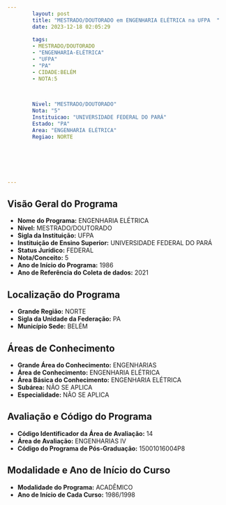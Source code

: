 ```yaml
---
        layout: post
        title: "MESTRADO/DOUTORADO em ENGENHARIA ELÉTRICA na UFPA  "
        date: 2023-12-18 02:05:29
     
        tags:
        - MESTRADO/DOUTORADO
        - "ENGENHARIA-ELÉTRICA"
        - "UFPA"
        - "PA"
        - CIDADE:BELÉM
        - NOTA:5
        
       

        Nivel: "MESTRADO/DOUTORADO"
        Nota: "5"
        Instituicao: "UNIVERSIDADE FEDERAL DO PARÁ"
        Estado: "PA"
        Area: "ENGENHARIA ELÉTRICA"
        Regiao: NORTE
        
        
        
        
        
        
---
```

## Visão Geral do Programa
- **Nome do Programa:** ENGENHARIA ELÉTRICA
- **Nível:** MESTRADO/DOUTORADO
- **Sigla da Instituição:** UFPA
- **Instituição de Ensino Superior:** UNIVERSIDADE FEDERAL DO PARÁ
- **Status Jurídico:** FEDERAL
- **Nota/Conceito:** 5
- **Ano de Início do Programa:** 1986
- **Ano de Referência do Coleta de dados:** 2021

## Localização do Programa
- **Grande Região:** NORTE
- **Sigla da Unidade da Federação:** PA
- **Município Sede:** BELÉM

## Áreas de Conhecimento
- **Grande Área do Conhecimento:** ENGENHARIAS
- **Área de Conhecimento:** ENGENHARIA ELÉTRICA
- **Área Básica do Conhecimento:** ENGENHARIA ELÉTRICA
- **Subárea:** NÃO SE APLICA
- **Especialidade:** NÃO SE APLICA

## Avaliação e Código do Programa
- **Código Identificador da Área de Avaliação:** 14
- **Área de Avaliação:** ENGENHARIAS IV
- **Código do Programa de Pós-Graduação:** 15001016004P8


## Modalidade e Ano de Início do Curso
- **Modalidade do Programa:** ACADÊMICO
- **Ano de Início de Cada Curso:** 1986/1998
